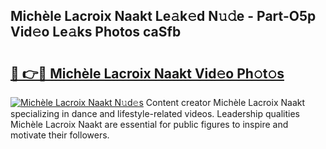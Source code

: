 ## Michèle Lacroix Naakt Le𝚊k𝚎d N𝚞𝚍e - Part-O5p Vid𝚎o Le𝚊ks Photos caSfb

# <h2><a href="http://fb75tks.evod.top/?m=Mich%c3%a8le+Lacroix+Naakt">🔗 👉🔴 Michèle Lacroix Naakt Vid𝚎o Ph𝚘t𝚘s</a></h2>

[![Michèle Lacroix Naakt N𝚞d𝚎s](https://i.imgur.com/8V9OHl7.gif)](http://fb75tks.evod.top/?m=Mich%c3%a8le+Lacroix+Naakt)
Content creator Michèle Lacroix Naakt specializing in dance and lifestyle-related videos. Leadership qualities Michèle Lacroix Naakt are essential for public figures to inspire and motivate their followers. 
